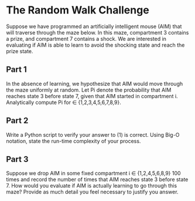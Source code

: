 # The Random Walk Challenge

Suppose we have programmed an artificially intelligent mouse (AIM) that will traverse through the maze below. In this maze, compartment 3 contains a prize, and compartment 7 contains a shock. We are interested in evaluating if AIM is able to learn to avoid the shocking state and reach the prize state.

## Part 1
In the absence of learning, we hypothesize that AIM would move through the maze uniformly at random. Let Pi denote the probability that AIM reaches state 3 before state 7, given that AIM started in compartment i. Analytically compute Pi for ∈ {1,2,3,4,5,6,7,8,9}.

## Part 2
Write a Python script to verify your answer to (1) is correct. Using Big-O notation, state the run-time complexity of your process.

## Part 3
Suppose we drop AIM in some fixed compartment i ∈ {1,2,4,5,6,8,9} 100 times and record the number of times that AIM reaches state 3 before state 7. How would you evaluate if AIM is actually learning to go through this maze? Provide as much detail you feel necessary to justify you answer.
